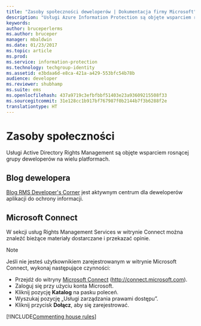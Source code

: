 ```yaml
---
title: "Zasoby społeczności deweloperów | Dokumentacja firmy Microsoft"
description: "Usługi Azure Information Protection są objęte wsparciem rosnącej grupy deweloperów na wielu platformach."
keywords: 
author: bruceperlerms
ms.author: bruceper
manager: mbaldwin
ms.date: 01/23/2017
ms.topic: article
ms.prod: 
ms.service: information-protection
ms.technology: techgroup-identity
ms.assetid: e3bdaa6d-e8ca-421a-a429-553bfc54b78b
audience: developer
ms.reviewer: shubhamp
ms.suite: ems
ms.openlocfilehash: 437a9719c3efbfbbf51403e23a93609215508f33
ms.sourcegitcommit: 31e128cc1b917bf767987f0b2144b7f3b6288f2e
translationtype: HT
---
```

# <a name="community-resources"></a>Zasoby społeczności

Usługi Active Directory Rights Management są objęte wsparciem rosnącej grupy deweloperów na wielu platformach.

## <a name="developers-blog"></a>Blog dewelopera
[Blog RMS Developer's Corner](http://blogs.msdn.com/b/rms/) jest aktywnym centrum dla deweloperów aplikacji do ochrony informacji.

## <a name="microsoft-connect"></a>Microsoft Connect
W sekcji usług Rights Management Services w witrynie Connect można znaleźć bieżące materiały dostarczane i przekazać opinie.

> [!NOTE]
>
>Jeśli nie jesteś użytkownikiem zarejestrowanym w witrynie Microsoft Connect, wykonaj następujące czynności:
>
>-   Przejdź do witryny [Microsoft Connect](http://connect.microsoft.com) (http://connect.microsoft.com).
>-   Zaloguj się przy użyciu konta Microsoft.
>-   Kliknij pozycję **Katalog** na pasku poleceń.
>-   Wyszukaj pozycję „Usługi zarządzania prawami dostępu”.
>-   Kliknij przycisk **Dołącz**, aby się zarejestrować.

[!INCLUDE[Commenting house rules](../includes/houserules.md)]